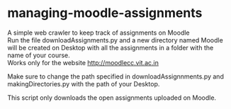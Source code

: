 # managing-moodle-assignments
A simple web crawler to keep track of assignments on Moodle  
Run the file downloadAssignments.py and a new directory named Moodle will be created on Desktop with all the assignments in a folder 
with the name of your course.  
Works only for the website http://moodlecc.vit.ac.in  

Make sure to change the path specified in downloadAssignnments.py and makingDirectories.py with the path of your Desktop.  

This script only downloads the open assignments uploaded on Moodle.  
